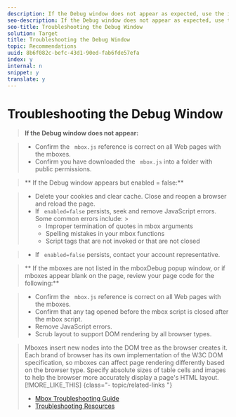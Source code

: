 ```yaml
---
description: If the Debug window does not appear as expected, use the information in this topic to solve the problem.
seo-description: If the Debug window does not appear as expected, use the information in this topic to solve the problem.
seo-title: Troubleshooting the Debug Window
solution: Target
title: Troubleshooting the Debug Window
topic: Recommendations
uuid: 8b6f082c-befc-43d1-90ed-fab6fde57efa
index: y
internal: n
snippet: y
translate: y
---
```


# Troubleshooting the Debug Window


>**If the Debug window does not appear:** 

>
>* Confirm the ` mbox.js` reference is correct on all Web pages with the mboxes.
>* Confirm you have downloaded the ` mbox.js` into a folder with public permissions.


>** If the Debug window appears but enabled = false:** 

>
>* Delete your cookies and clear cache. Close and reopen a browser and reload the page.
>* If ` enabled=false` persists, seek and remove JavaScript errors. Some common errors include: >
>    * Improper termination of quotes in mbox arguments
>    * Spelling mistakes in your mbox functions
>    * Script tags that are not invoked or that are not closed


>* If ` enabled=false` persists, contact your account representative. 



>** If the mboxes are not listed in the mboxDebug popup window, or if mboxes appear blank on the page, review your page code for the following:** 

>
>* Confirm the ` mbox.js` reference is correct on all Web pages with the mboxes.
>* Confirm that any tag opened before the mbox script is closed after the mbox script.
>* Remove JavaScript errors.
>* Scrub layout to support DOM rendering by all browser types.


>Mboxes insert new nodes into the DOM tree as the browser creates it. Each brand of browser has its own implementation of the W3C DOM specification, so mboxes can affect page rendering differently based on the browser type. Specify absolute sizes of table cells and images to help the browser more accurately display a page's HTML layout. 
>[!MORE_LIKE_THIS] {class="- topic/related-links "}
>
>* [ Mbox Troubleshooting Guide ](r_Mbox_Troubleshooting_Guide.md#reference_45B74286990B4B9883A3B46B0FDFE1C8)
>* [ Troubleshooting Resources ](r_Troubleshooting_Resources.md#reference_1DCDDAC4BAA348148BBD628587A3F669)
